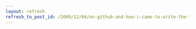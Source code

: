 ```yaml
---
layout: refresh
refresh_to_post_id: /2009/12/04/on-github-and-how-i-came-to-write-the-fastest-python-json-module-in-town
---
```

